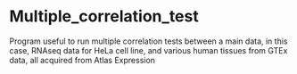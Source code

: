 # Multiple_correlation_test
Program useful to run multiple correlation tests between a main data, in this case, RNAseq data for HeLa cell line, and various human tissues from GTEx data, all acquired from Atlas Expression
